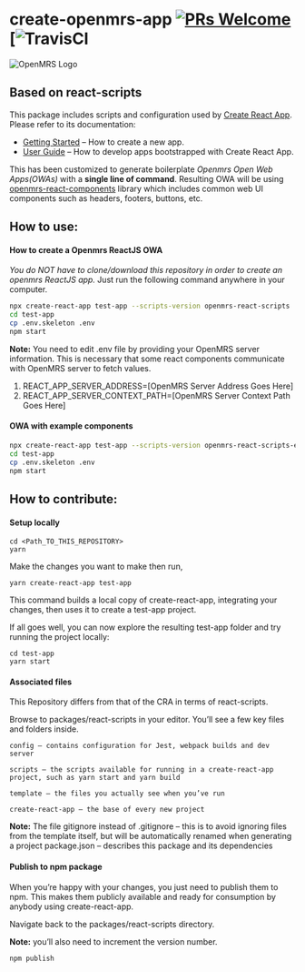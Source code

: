# create-openmrs-app [![PRs Welcome](https://img.shields.io/badge/PRs-welcome-green.svg)](https://github.com/facebook/create-react-app/pulls)[![TravisCI](https://travis-ci.org/beingtmk/create-openmrs-app.svg?branch=master)

![OpenMRS Logo](https://camo.githubusercontent.com/93680c923c12178e9fa6b523b1bbb644d32f4039/68747470733a2f2f74616c6b2e6f70656e6d72732e6f72672f75706c6f6164732f64656661756c742f6f726967696e616c2f32582f662f663165633537396230333938636230346338306135346335366461323139623234343066653234392e6a7067)

## Based on react-scripts

This package includes scripts and configuration used by [Create React App](https://github.com/facebook/create-react-app).<br>
Please refer to its documentation:

- [Getting Started](https://facebook.github.io/create-react-app/docs/getting-started) – How to create a new app.
- [User Guide](https://facebook.github.io/create-react-app/) – How to develop apps bootstrapped with Create React App.

This has been customized to generate boilerplate *Openmrs Open Web Apps(OWAs)* with a **single line of command**. Resulting OWA will be using [openmrs-react-components](https://github.com/openmrs/openmrs-react-components) library which includes common web UI components such as headers, footers, buttons, etc.

## How to use:

#### How to create a Openmrs ReactJS OWA
*You do NOT have to clone/download this repository in order to create an openmrs ReactJS app.* Just run the following command anywhere in your computer.

```sh
npx create-react-app test-app --scripts-version openmrs-react-scripts
cd test-app
cp .env.skeleton .env
npm start
```

**Note:** You need to edit .env file by providing your OpenMRS server information. This is necessary that some react components communicate with OpenMRS server to fetch values.

1. REACT_APP_SERVER_ADDRESS=[OpenMRS Server Address Goes Here]
2. REACT_APP_SERVER_CONTEXT_PATH=[OpenMRS Server Context Path Goes Here]

#### OWA with example components

```sh
npx create-react-app test-app --scripts-version openmrs-react-scripts-example
cd test-app
cp .env.skeleton .env
npm start
```

## How to contribute:

#### Setup locally

```
cd <Path_TO_THIS_REPOSITORY>
yarn
```

Make the changes you want to make then run,

```
yarn create-react-app test-app
```

This command builds a local copy of create-react-app, integrating your changes, then uses it to create a test-app project.

If all goes well, you can now explore the resulting test-app folder and try running the project locally:

```
cd test-app
yarn start
```


#### Associated files

This Repository differs from that of the CRA in terms of react-scripts.

Browse to packages/react-scripts in your editor. You’ll see a few key files and folders inside.

```
config – contains configuration for Jest, webpack builds and dev server

scripts – the scripts available for running in a create-react-app project, such as yarn start and yarn build

template – the files you actually see when you’ve run 

create-react-app – the base of every new project
```

**Note:** The file gitignore instead of .gitignore – this is to avoid ignoring files from the template itself, but will be automatically renamed when generating a project
package.json – describes this package and its dependencies


#### Publish to npm package

When you’re happy with your changes, you just need to publish them to npm. This makes them publicly available and ready for consumption by anybody using create-react-app.

Navigate back to the packages/react-scripts directory.

**Note:** you’ll also need to increment the version number.

```
npm publish
```
